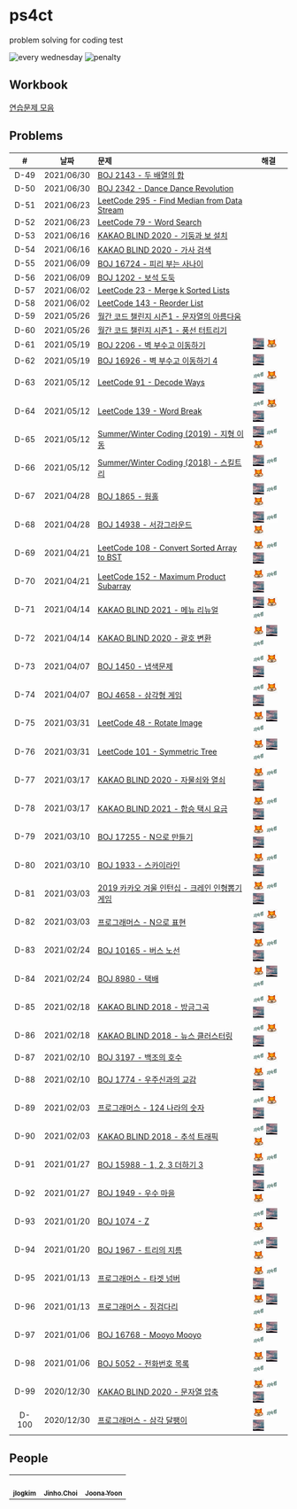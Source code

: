 # ps4ct
problem solving for coding test

![every wednesday](https://img.shields.io/badge/every-wednesday-green) ![penalty](https://img.shields.io/badge/penalty-$%2010-red)

## Workbook

[연습문제 모음](./workbook/)

## Problems

|#|날짜|문제|해결|
|:--:|--|:--|--|
|D-49|2021/06/30|[BOJ 2143 - 두 배열의 합](https://www.acmicpc.net/problem/2143)||
|D-50|2021/06/30|[BOJ 2342 - Dance Dance Revolution](https://www.acmicpc.net/problem/2342)||
|D-51|2021/06/23|[LeetCode 295 - Find Median from Data Stream](https://leetcode.com/problems/find-median-from-data-stream/)||
|D-52|2021/06/23|[LeetCode 79 - Word Search](https://leetcode.com/problems/word-search/)||
|D-53|2021/06/16|[KAKAO BLIND 2020 - 기둥과 보 설치](https://programmers.co.kr/learn/courses/30/lessons/60061)||
|D-54|2021/06/16|[KAKAO BLIND 2020 - 가사 검색](https://programmers.co.kr/learn/courses/30/lessons/60060)||
|D-55|2021/06/09|[BOJ 16724 - 피리 부는 사나이](https://www.acmicpc.net/problem/16724)||
|D-56|2021/06/09|[BOJ 1202 - 보석 도둑](https://www.acmicpc.net/problem/1202)||
|D-57|2021/06/02|[LeetCode 23 - Merge k Sorted Lists](https://leetcode.com/problems/merge-k-sorted-lists/)||
|D-58|2021/06/02|[LeetCode 143 - Reorder List](https://leetcode.com/problems/reorder-list/)||
|D-59|2021/05/26|[월간 코드 챌린지 시즌1 - 문자열의 아름다움](https://programmers.co.kr/learn/courses/30/lessons/68938)||
|D-60|2021/05/26|[월간 코드 챌린지 시즌1 - 풍선 터트리기](https://programmers.co.kr/learn/courses/30/lessons/68646)||
|D-61|2021/05/19|[BOJ 2206 - 벽 부수고 이동하기](https://www.acmicpc.net/problem/2206)|![ddjddd] ![joonas]|
|D-62|2021/05/19|[BOJ 16926 - 벽 부수고 이동하기 4](https://www.acmicpc.net/problem/16946)|![ddjddd]|
|D-63|2021/05/12|[LeetCode 91 - Decode Ways](https://leetcode.com/problems/decode-ways/)|![jlogkim] ![joonas] ![ddjddd]|
|D-64|2021/05/12|[LeetCode 139 - Word Break](https://leetcode.com/problems/word-break/)|![jlogkim] ![joonas] ![ddjddd]|
|D-65|2021/05/12|[Summer/Winter Coding (2019) - 지형 이동](https://programmers.co.kr/learn/courses/30/lessons/62050)|![ddjddd] ![jlogkim] ![joonas]|
|D-66|2021/05/12|[Summer/Winter Coding (2018) - 스킬트리](https://programmers.co.kr/learn/courses/30/lessons/49993)|![ddjddd] ![jlogkim] ![joonas]|
|D-67|2021/04/28|[BOJ 1865 - 웜홀](https://www.acmicpc.net/problem/1865)|![ddjddd] ![jlogkim] ![joonas]|
|D-68|2021/04/28|[BOJ 14938 - 서강그라운드](https://www.acmicpc.net/problem/14938)|![ddjddd] ![jlogkim] ![joonas]|
|D-69|2021/04/21|[LeetCode 108 - Convert Sorted Array to BST](https://leetcode.com/problems/convert-sorted-array-to-binary-search-tree/)|![joonas] ![jlogkim] ![ddjddd]|
|D-70|2021/04/21|[LeetCode 152 - Maximum Product Subarray](https://leetcode.com/problems/maximum-product-subarray/)|![joonas] ![jlogkim] ![ddjddd]|
|D-71|2021/04/14|[KAKAO BLIND 2021 - 메뉴 리뉴얼](https://programmers.co.kr/learn/courses/30/lessons/72411)|![ddjddd] ![joonas] ![jlogkim]|
|D-72|2021/04/14|[KAKAO BLIND 2020 - 괄호 변환](https://programmers.co.kr/learn/courses/30/lessons/60058)|![joonas] ![ddjddd] ![jlogkim]|
|D-73|2021/04/07|[BOJ 1450 - 냅색문제](https://www.acmicpc.net/problem/1450)|![jlogkim] ![joonas] ![ddjddd]|
|D-74|2021/04/07|[BOJ 4658 - 삼각형 게임](https://www.acmicpc.net/problem/4658)|![jlogkim] ![joonas] ![ddjddd]|
|D-75|2021/03/31|[LeetCode 48 - Rotate Image](https://leetcode.com/problems/rotate-image/)|![joonas] ![ddjddd] ![jlogkim]|
|D-76|2021/03/31|[LeetCode 101 - Symmetric Tree](https://leetcode.com/problems/symmetric-tree/)|![joonas] ![ddjddd] ![jlogkim]|
|D-77|2021/03/17|[KAKAO BLIND 2020 - 자물쇠와 열쇠](https://programmers.co.kr/learn/courses/30/lessons/60059)|![joonas] ![jlogkim] ![ddjddd]|
|D-78|2021/03/17|[KAKAO BLIND 2021 - 합승 택시 요금](https://programmers.co.kr/learn/courses/30/lessons/72413)|![joonas] ![jlogkim] ![ddjddd]|
|D-79|2021/03/10|[BOJ 17255 - N으로 만들기](https://www.acmicpc.net/problem/17255)|![joonas] ![jlogkim] ![ddjddd]|
|D-80|2021/03/10|[BOJ 1933 - 스카이라인](https://www.acmicpc.net/problem/1933)|![joonas] ![jlogkim] ![ddjddd]|
|D-81|2021/03/03|[2019 카카오 겨울 인턴십 - 크레인 인형뽑기 게임](https://programmers.co.kr/learn/courses/30/lessons/64061)|![joonas] ![jlogkim] ![ddjddd]|
|D-82|2021/03/03|[프로그래머스 - N으로 표현](https://programmers.co.kr/learn/courses/30/lessons/42895)|![jlogkim] ![joonas] ![ddjddd]|
|D-83|2021/02/24|[BOJ 10165 - 버스 노선](https://www.acmicpc.net/problem/10165)|![joonas] ![jlogkim] ![ddjddd]|
|D-84|2021/02/24|[BOJ 8980 - 택배](https://www.acmicpc.net/problem/8980)|![joonas] ![ddjddd] ![jlogkim]|
|D-85|2021/02/18|[KAKAO BLIND 2018 - 방금그곡](https://programmers.co.kr/learn/courses/30/lessons/17683)|![jlogkim] ![joonas] ![ddjddd]|
|D-86|2021/02/18|[KAKAO BLIND 2018 - 뉴스 클러스터링](https://programmers.co.kr/learn/courses/30/lessons/17677)|![jlogkim] ![joonas] ![ddjddd]|
|D-87|2021/02/10|[BOJ 3197 - 백조의 호수](https://www.acmicpc.net/problem/3197)|![jlogkim] ![joonas]|
|D-88|2021/02/10|[BOJ 1774 - 우주신과의 교감](https://www.acmicpc.net/problem/1774)|![joonas] ![jlogkim] ![ddjddd]|
|D-89|2021/02/03|[프로그래머스 - 124 나라의 숫자](https://programmers.co.kr/learn/courses/30/lessons/12899)|![jlogkim] ![joonas] ![ddjddd]|
|D-90|2021/02/03|[KAKAO BLIND 2018 - 추석 트래픽](https://programmers.co.kr/learn/courses/30/lessons/17676)|![jlogkim] ![ddjddd] ![joonas]|
|D-91|2021/01/27|[BOJ 15988 - 1, 2, 3 더하기 3](https://www.acmicpc.net/problem/15988)|![joonas] ![jlogkim] ![ddjddd]|
|D-92|2021/01/27|[BOJ 1949 - 우수 마을](https://www.acmicpc.net/problem/1949)|![ddjddd] ![jlogkim] ![joonas]|
|D-93|2021/01/20|[BOJ 1074 - Z](https://www.acmicpc.net/problem/1074)|![jlogkim] ![ddjddd] ![joonas]|
|D-94|2021/01/20|[BOJ 1967 - 트리의 지름](https://www.acmicpc.net/problem/1967)|![jlogkim] ![ddjddd] ![joonas]|
|D-95|2021/01/13|[프로그래머스 - 타겟 넘버](https://programmers.co.kr/learn/courses/30/lessons/43165)|![joonas] ![jlogkim] ![ddjddd]|
|D-96|2021/01/13|[프로그래머스 - 징검다리](https://programmers.co.kr/learn/courses/30/lessons/43236)|![joonas] ![ddjddd] ![jlogkim]|
|D-97|2021/01/06|[BOJ 16768 - Mooyo Mooyo](https://www.acmicpc.net/problem/16768)|![joonas] ![ddjddd] ![jlogkim]|
|D-98|2021/01/06|[BOJ 5052 - 전화번호 목록](https://www.acmicpc.net/problem/5052)|![joonas] ![ddjddd] ![jlogkim]|
|D-99|2020/12/30|[KAKAO BLIND 2020 - 문자열 압축](https://programmers.co.kr/learn/courses/30/lessons/60057)|![joonas] ![jlogkim] ![ddjddd]|
|D-100|2020/12/30|[프로그래머스 - 삼각 달팽이](https://programmers.co.kr/learn/courses/30/lessons/68645)|![joonas] ![jlogkim] ![ddjddd]|

## People

<table>
  <tr>
    <td align="center"><a href="https://github.com/jlogkim"><img src="https://avatars3.githubusercontent.com/u/74028313?v=4" width="64px;" alt=""/><br /><sub><b>jlogkim</b></sub></a></td>
    <td align="center"><a href="http://ddjddd.github.io"><img src="https://avatars2.githubusercontent.com/u/26399087?v=4" width="64px;" alt=""/><br /><sub><b>Jinho.Choi</b></sub></a></td>
    <td align="center"><a href="https://www.joonas.io"><img src="https://avatars2.githubusercontent.com/u/9527681?v=4" width="64px;" alt=""/><br /><sub><b>Joona Yoon</b></sub></a></td>
  </tr>
</table>

[ddjddd]: .img/ddjddd.png
[jlogkim]: .img/jlogkim.png
[joonas]: .img/joonas.png
